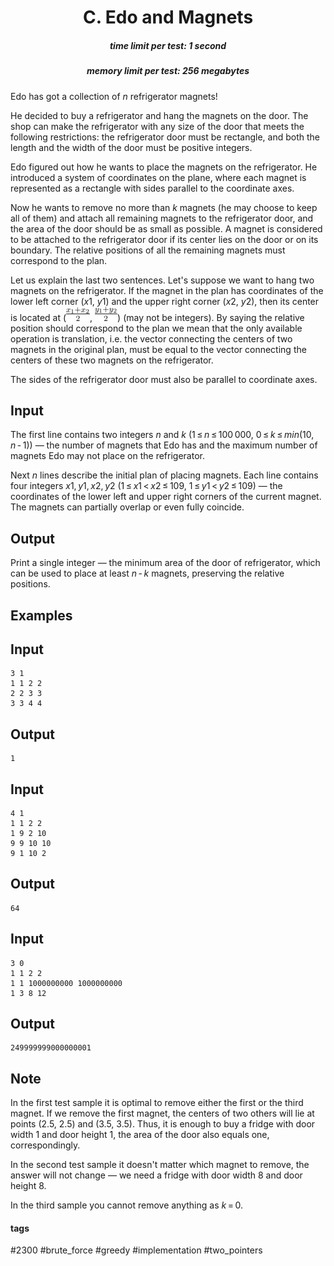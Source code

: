 <h1 style='text-align: center;'> C. Edo and Magnets</h1>

<h5 style='text-align: center;'>time limit per test: 1 second</h5>
<h5 style='text-align: center;'>memory limit per test: 256 megabytes</h5>

Edo has got a collection of *n* refrigerator magnets!

He decided to buy a refrigerator and hang the magnets on the door. The shop can make the refrigerator with any size of the door that meets the following restrictions: the refrigerator door must be rectangle, and both the length and the width of the door must be positive integers.

Edo figured out how he wants to place the magnets on the refrigerator. He introduced a system of coordinates on the plane, where each magnet is represented as a rectangle with sides parallel to the coordinate axes.

Now he wants to remove no more than *k* magnets (he may choose to keep all of them) and attach all remaining magnets to the refrigerator door, and the area of ​​the door should be as small as possible. A magnet is considered to be attached to the refrigerator door if its center lies on the door or on its boundary. The relative positions of all the remaining magnets must correspond to the plan.

Let us explain the last two sentences. Let's suppose we want to hang two magnets on the refrigerator. If the magnet in the plan has coordinates of the lower left corner (*x*1, *y*1) and the upper right corner (*x*2, *y*2), then its center is located at (![](images/15b7b5483b9db195f6637e0bc7dde6abb369865f.png), ![](images/cbee1cead1e07167011ef519a9905f52719e785b.png)) (may not be integers). By saying the relative position should correspond to the plan we mean that the only available operation is translation, i.e. the vector connecting the centers of two magnets in the original plan, must be equal to the vector connecting the centers of these two magnets on the refrigerator.

The sides of the refrigerator door must also be parallel to coordinate axes.

## Input

The first line contains two integers *n* and *k* (1 ≤ *n* ≤ 100 000, 0 ≤ *k* ≤ *min*(10, *n* - 1)) — the number of magnets that Edo has and the maximum number of magnets Edo may not place on the refrigerator.

Next *n* lines describe the initial plan of placing magnets. Each line contains four integers *x*1, *y*1, *x*2, *y*2 (1 ≤ *x*1 < *x*2 ≤ 109, 1 ≤ *y*1 < *y*2 ≤ 109) — the coordinates of the lower left and upper right corners of the current magnet. The magnets can partially overlap or even fully coincide.

## Output

Print a single integer — the minimum area of the door of refrigerator, which can be used to place at least *n* - *k* magnets, preserving the relative positions. 

## Examples

## Input


```
3 1  
1 1 2 2  
2 2 3 3  
3 3 4 4  

```
## Output


```
1  

```
## Input


```
4 1  
1 1 2 2  
1 9 2 10  
9 9 10 10  
9 1 10 2  

```
## Output


```
64  

```
## Input


```
3 0  
1 1 2 2  
1 1 1000000000 1000000000  
1 3 8 12  

```
## Output


```
249999999000000001  

```
## Note

In the first test sample it is optimal to remove either the first or the third magnet. If we remove the first magnet, the centers of two others will lie at points (2.5, 2.5) and (3.5, 3.5). Thus, it is enough to buy a fridge with door width 1 and door height 1, the area of the door also equals one, correspondingly.

In the second test sample it doesn't matter which magnet to remove, the answer will not change — we need a fridge with door width 8 and door height 8.

In the third sample you cannot remove anything as *k* = 0.



#### tags 

#2300 #brute_force #greedy #implementation #two_pointers 